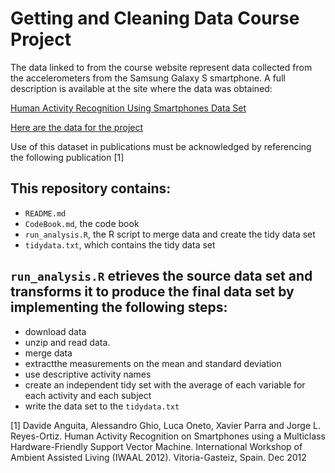# Getting and Cleaning Data Course Project

The data linked to from the course website represent data collected from the accelerometers from the Samsung Galaxy S smartphone. A full description is available at the site where the data was obtained:

[Human Activity Recognition Using Smartphones Data Set](http://archive.ics.uci.edu/ml/datasets/Human+Activity+Recognition+Using+Smartphones#)

[Here are the data for the project](https://d396qusza40orc.cloudfront.net/getdata%2Fprojectfiles%2FUCI%20HAR%20Dataset.zip)

Use of this dataset in publications must be acknowledged by referencing the following publication [1] 

## This repository contains:

- `README.md`
- `CodeBook.md`, the code book
- `run_analysis.R`, the R script to merge data and create the tidy data set 
- `tidydata.txt`, which contains the tidy data set

## `run_analysis.R` etrieves the source data set and transforms it to produce the final data set by implementing the following steps:

- download data
- unzip and read data.
- merge data
- extractthe measurements on the mean and standard deviation
- use descriptive activity names
- create an independent tidy set with the average of each variable for each activity and each subject
- write the data set to the `tidydata.txt`

[1] Davide Anguita, Alessandro Ghio, Luca Oneto, Xavier Parra and Jorge L. Reyes-Ortiz. Human Activity Recognition on Smartphones using a Multiclass Hardware-Friendly Support Vector Machine. International Workshop of Ambient Assisted Living (IWAAL 2012). Vitoria-Gasteiz, Spain. Dec 2012
